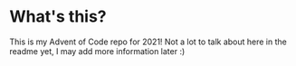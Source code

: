 # What's this?

This is my Advent of Code repo for 2021! Not a lot to talk about here in the readme yet, I may add more information later :)
